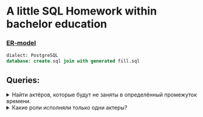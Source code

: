 # A little SQL Homework within bachelor education

### [ER-model](https://raw.githubusercontent.com/frynet/TheatreManager/master/img/ER-model.svg)

```SQL
dialect: PostgreSQL
database: create.sql join with generated fill.sql
```

## Queries:

<details>
  <summary>Найти актёров, которые будут не заняты в определённый промежуток времени.</summary>
  
  ```SQL
  DROP VIEW IF EXISTS R3;
  DROP VIEW IF EXISTS R2;
  DROP VIEW IF EXISTS R1;
  DROP VIEW IF EXISTS R0;

  CREATE VIEW R0 AS
      SELECT id_spec, _date
      FROM repertoires
      WHERE _date > '2021-09-25' AND _date < '2021-11-25';
  CREATE VIEW R1 AS
      SELECT DISTINCT t1.id_spec, id_actor
      FROM R0 t1 JOIN spectacles_actors t2
      ON t1.id_spec = t2.id_spec;
  CREATE VIEW R2 AS
      SELECT id
      FROM actors
      WHERE id NOT IN (
          SELECT id_actor FROM R1
      );
  CREATE VIEW R3 AS
      SELECT t1.id, name
      FROM R2 t2 INNER JOIN actors t1
      ON t1.id = t2.id;
  SELECT * FROM R3;
  ```
  
  example output: 
  | id 	| name         	|
  |:--:	|--------------	|
  |  2 	| Петров       	|
  |  6 	| Соколов      	|
  |  9 	| Андреев      	|
  | 20 	| Егоров       	|
  | 21 	| Волков       	|
  | 25 	| Тимофеев     	|
  | 27 	| Афанасьев    	|
  | 32 	| Виноградов   	|
  | 33 	| Кузьмин      	|
  | 37 	| Герасимов    	|
  | 41 	| Романов      	|
  | 45 	| Беляев       	|
  | 51 	| Гусев        	|
  | 53 	| Киселёв      	|
  | 58 	| Кондратьев   	|
  | 65 	| Савельев     	|
  | 70 	| Сидоров      	|
  | 78 	| Игнатьев     	|
  | 79 	| Комаров      	|
  | 83 	| Голубев      	|
  | 84 	| Пономарёв    	|
  | 87 	| Кириллов     	|
  | 92 	| Троицкий     	|
  | 97 	| Константинов 	|
  | 98 	| Воронин      	|
</details>
  
<details>
  <summary>Какие роли исполняли только одни актеры?</summary>
  
  ```SQL
  DROP VIEW IF EXISTS R1;
  DROP VIEW IF EXISTS R0;

  CREATE VIEW R0 AS
      SELECT id_role, COUNT(*) AS K
      FROM spectacles_roles_actors
      GROUP BY id_role HAVING COUNT(*) < 2;
  CREATE VIEW R1 AS
      SELECT t1.id, title
      FROM R0 INNER JOIN roless t1
      ON t1.id = id_role;
  SELECT * FROM R1;
  ```
  
  example output: 
  | id 	| title     	|
  |----	|-----------	|
  | 2  	| тигр      	|
  | 4  	| птица     	|
  | 13 	| помощник  	|
  | 30 	| водитель  	|
  | 38 	| жеребёнок 	|
  | 40 	| ягнёнок   	|
  | 41 	| сокол     	|
  | 49 	| дворецкий 	|
  | 51 	| канцлер   	|
</details>
